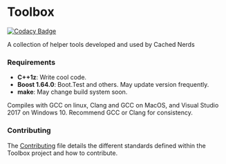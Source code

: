 # Toolbox

[![Codacy Badge](https://api.codacy.com/project/badge/Grade/91d81612df574263b9f06c8c6c3e54ea)](https://www.codacy.com/app/danieljpeck93/Toolbox?utm_source=github.com&utm_medium=referral&utm_content=CachedNerds/Toolbox&utm_campaign=badger)

A collection of helper tools developed and used by Cached Nerds

### Requirements
 * **C++1z**: Write cool code.
 * **Boost 1.64.0**: Boot.Test and others. May update version frequently.
 * **make**: May change build system soon. 

 Compiles with GCC on linux, Clang and GCC on MacOS, and Visual Studio 2017 on Windows 10. Recommend GCC or Clang for consistency. 

### Contributing
The [Contributing](https://github.com/CachedNerds/Toolbox/blob/master/.github/CONTRIBUTING.md) file details the different standards defined within the Toolbox project and how to contribute.
